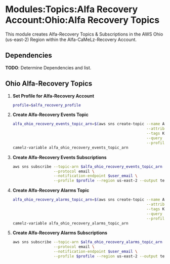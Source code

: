 
# Modules:Topics:Alfa Recovery Account:Ohio:Alfa Recovery Topics

This module creates Alfa-Recovery Topics & Subscriptions in the AWS Ohio (us-east-2) Region within the
Alfa-CaMeLz-Recovery Account.

## Dependencies

**TODO**: Determine Dependencies and list.

## Ohio Alfa-Recovery Topics

1. **Set Profile for Alfa-Recovery Account**

    ```bash
    profile=$alfa_recovery_profile
    ```

1. **Create Alfa-Recovery Events Topic**

    ```bash
    alfa_ohio_recovery_events_topic_arn=$(aws sns create-topic --name Alfa-Recovery-Events \
                                                               --attributes "DisplayName=ALFR Events" \
                                                               --tags Key=Name,Value=Alfa-Recovery-Events-Topic Key=Company,Value=Alfa Key=Environment,Value=Recovery \
                                                               --query 'TopicArn' \
                                                               --profile $profile --region us-east-2 --output text)
    camelz-variable alfa_ohio_recovery_events_topic_arn
    ```

1. **Create Alfa-Recovery Events Subscriptions**

    ```bash
    aws sns subscribe --topic-arn $alfa_ohio_recovery_events_topic_arn \
                      --protocol email \
                      --notification-endpoint $user_email \
                      --profile $profile --region us-east-2 --output text
    ```

1. **Create Alfa-Recovery Alarms Topic**

    ```bash
    alfa_ohio_recovery_alarms_topic_arn=$(aws sns create-topic --name Alfa-Recovery-Alarms \
                                                               --attributes "DisplayName=ALFR Alarms" \
                                                               --tags Key=Name,Value=Alfa-Recovery-Alarms-Topic Key=Company,Value=Alfa Key=Environment,Value=Recovery \
                                                               --query 'TopicArn' \
                                                               --profile $profile --region us-east-2 --output text)
    camelz-variable alfa_ohio_recovery_alarms_topic_arn
    ```

1. **Create Alfa-Recovery Alarms Subscriptions**

    ```bash
    aws sns subscribe --topic-arn $alfa_ohio_recovery_alarms_topic_arn \
                      --protocol email \
                      --notification-endpoint $user_email \
                      --profile $profile --region us-east-2 --output text
    ```
